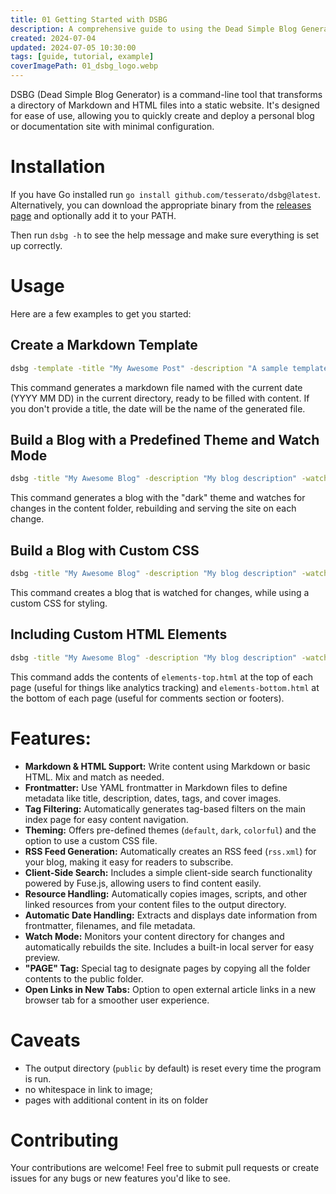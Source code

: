 ```yaml
---
title: 01 Getting Started with DSBG
description: A comprehensive guide to using the Dead Simple Blog Generator.
created: 2024-07-04
updated: 2024-07-05 10:30:00
tags: [guide, tutorial, example]
coverImagePath: 01_dsbg_logo.webp
---
```


DSBG (Dead Simple Blog Generator) is a command-line tool that transforms a directory of Markdown and HTML files into a static website. It's designed for ease of use, allowing you to quickly create and deploy a personal blog or documentation site with minimal configuration.

# Installation

If you have Go installed run `go install github.com/tesserato/dsbg@latest`. Alternatively, you can download the appropriate binary from the [releases page](https://github.com/tesserato/dsbg/releases) and optionally add it to your PATH.

Then run `dsbg -h` to see the help message and make sure everything is set up correctly.

# Usage

Here are a few examples to get you started:

## Create a Markdown Template

```bash
dsbg -template -title "My Awesome Post" -description "A sample template"
```
This command generates a markdown file named with the current date (YYYY MM DD) in the current directory, ready to be filled with content. If you don't provide a title, the date will be the name of the generated file.

## Build a Blog with a Predefined Theme and Watch Mode

```bash
dsbg -title "My Awesome Blog" -description "My blog description" -watch -style dark
```

This command generates a blog with the "dark" theme and watches for changes in the content folder, rebuilding and serving the site on each change.

## Build a Blog with Custom CSS

```bash
dsbg -title "My Awesome Blog" -description "My blog description" -watch -css-path assets/style-colorful.css
```

This command creates a blog that is watched for changes, while using a custom CSS for styling.

## Including Custom HTML Elements

```bash
dsbg -title "My Awesome Blog" -description "My blog description" -watch -elements-top elements-top.html -elements-bottom elements-bottom.html
```

This command adds the contents of `elements-top.html` at the top of each page (useful for things like analytics tracking) and `elements-bottom.html` at the bottom of each page (useful for comments section or footers).

<!-- ### Example of a PAGE Tag
For stand-alone pages or custom directories to copy, you can add the tag `PAGE` to the markdown or HTML file. Then, the program will copy the directory and all its contents to the output folder. -->



# Features:

*   **Markdown & HTML Support:** Write content using Markdown or basic HTML. Mix and match as needed.
*   **Frontmatter:** Use YAML frontmatter in Markdown files to define metadata like title, description, dates, tags, and cover images.
*   **Tag Filtering:** Automatically generates tag-based filters on the main index page for easy content navigation.
*   **Theming:** Offers pre-defined themes (`default`, `dark`, `colorful`) and the option to use a custom CSS file.
*   **RSS Feed Generation:** Automatically creates an RSS feed (`rss.xml`) for your blog, making it easy for readers to subscribe.
*   **Client-Side Search:**  Includes a simple client-side search functionality powered by Fuse.js, allowing users to find content easily.
*   **Resource Handling:** Automatically copies images, scripts, and other linked resources from your content files to the output directory.
*   **Automatic Date Handling:** Extracts and displays date information from frontmatter, filenames, and file metadata.
*   **Watch Mode:**  Monitors your content directory for changes and automatically rebuilds the site. Includes a built-in local server for easy preview.
*  **"PAGE" Tag:** Special tag to designate pages by copying all the folder contents to the public folder.
*   **Open Links in New Tabs:** Option to open external article links in a new browser tab for a smoother user experience.


<!-- # Command-Line Arguments

*   `-title <string>`:  The title of your blog or website. (Default: `Blog`)
*   `-base-url <string>`:  The base URL for your website (e.g., `https://example.com`). Required for generating a correct RSS feed. (Default: none)
*   `-description <string>`: A brief description of your blog or website. (Default: `This is my blog`)
*   `-input-path <string>`: The path to the directory containing your source content files (Markdown and HTML). (Default: `content`)
*   `-output-path <string>`: The path to the directory where the generated website files will be saved. (Default: `public`)
*   `-date-format <string>`: The format for displaying dates on the website using Go's time formatting syntax (e.g.  `2006-01-02` , `02/01/2006`). (Default: `2006 01 02`)
*   `-index-name <string>`: The filename for your main index page. (Default: `index.html`)
*   `-css-path <string>`: The path to a custom CSS file to override default styles. (Default: none)
*   `-js-path <string>`: The path to a custom JavaScript file to add functionality to your site. (Default: none)
*  `-favicon-path <string>`: The path to a custom favicon file (e.g., `.ico`) for your site. (Default: none)
*   `-ignore-tags-from-paths`: Disable extracting tags from directory names. (Default: `false`)
*   `-keep-date-in-paths`: Do not remove date patterns from the generated file paths. (Default: `false`)
*   `-keep-date-in-titles`: Do not remove date patterns from article titles. (Default: `false`)
*   `-open-in-new-tab`: Open external article links in a new browser tab. (Default: `false`)
*   `-style <string>`: Choose a pre-defined theme: `default`, `dark`, or `colorful`. (Default: `default`)
*   `-elements-top <string>`:  The path to an HTML file with elements to include at the top of each generated page (e.g., analytics scripts, header). (Default: none)
*   `-elements-bottom <string>`:  The path to an HTML file with elements to include at the bottom of each generated page (e.g., comments section, footer). (Default: none)
*   `-help`: Display this help message and exit. (Default: `false`)
*   `-watch`:  Enable watch mode, automatically rebuild the site on changes, and start a local server. (Default: `false`)
*   `-template`:  Create a basic Markdown template file with frontmatter in the current directory. (Default: `false`) -->


# Caveats

*  The output directory (`public` by default) is reset every time the program is run.
*  no whitespace in link to image; 
*  pages with additional content in its on folder

# Contributing

Your contributions are welcome! Feel free to submit pull requests or create issues for any bugs or new features you'd like to see.


